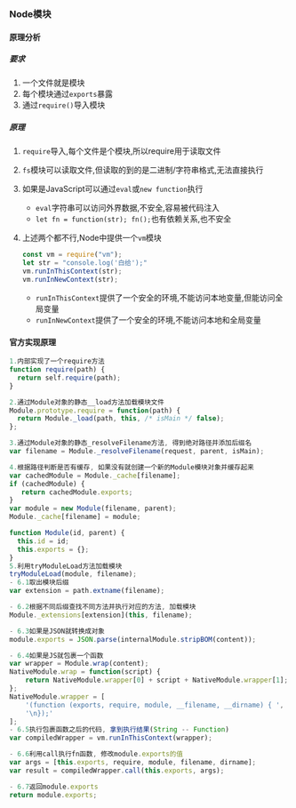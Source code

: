 ### Node模块

#### 原理分析

##### 要求

1. 一个文件就是模块
2. 每个模块通过`exports`暴露
3. 通过`require()`导入模块

##### 原理

1. `require`导入,每个文件是个模块,所以require用于读取文件

2. `fs`模块可以读取文件,但读取的到的是二进制/字符串格式,无法直接执行

3. 如果是JavaScript可以通过`eval`或`new function`执行

   - `eval`字符串可以访问外界数据,不安全,容易被代码注入
   - `let fn = function(str); fn();`也有依赖关系,也不安全

4. 上述两个都不行,Node中提供一个`vm`模块

   ```js
   const vm = require("vm");
   let str = "console.log('白给');"
   vm.runInThisContext(str);
   vm.runInNewContext(str);
   ```
   - `runInThisContext`提供了一个安全的环境,不能访问本地变量,但能访问全局变量
   - `runInNewContext`提供了一个安全的环境,不能访问本地和全局变量

#### 官方实现原理

```javascript
1.内部实现了一个require方法
function require(path) {
  return self.require(path);
}

2.通过Module对象的静态__load方法加载模块文件
Module.prototype.require = function(path) {
  return Module._load(path, this, /* isMain */ false);
};

3.通过Module对象的静态_resolveFilename方法, 得到绝对路径并添加后缀名
var filename = Module._resolveFilename(request, parent, isMain);

4.根据路径判断是否有缓存, 如果没有就创建一个新的Module模块对象并缓存起来
var cachedModule = Module._cache[filename];
if (cachedModule) {
   return cachedModule.exports;
}
var module = new Module(filename, parent);
Module._cache[filename] = module;

function Module(id, parent) {
  this.id = id;
  this.exports = {};
}
5.利用tryModuleLoad方法加载模块
tryModuleLoad(module, filename);
- 6.1取出模块后缀
var extension = path.extname(filename);

- 6.2根据不同后缀查找不同方法并执行对应的方法, 加载模块
Module._extensions[extension](this, filename);

- 6.3如果是JSON就转换成对象
module.exports = JSON.parse(internalModule.stripBOM(content));

- 6.4如果是JS就包裹一个函数
var wrapper = Module.wrap(content);
NativeModule.wrap = function(script) {
    return NativeModule.wrapper[0] + script + NativeModule.wrapper[1];
};
NativeModule.wrapper = [
    '(function (exports, require, module, __filename, __dirname) { ',
    '\n});'
];
- 6.5执行包裹函数之后的代码, 拿到执行结果(String -- Function)
var compiledWrapper = vm.runInThisContext(wrapper);

- 6.6利用call执行fn函数, 修改module.exports的值
var args = [this.exports, require, module, filename, dirname];
var result = compiledWrapper.call(this.exports, args);

- 6.7返回module.exports
return module.exports;

```

